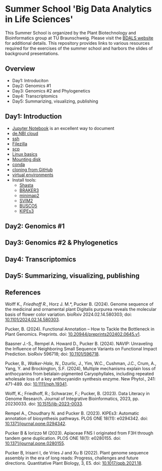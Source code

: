 # Summer School 'Big Data Analytics in Life Sciences'

This Summer School is organized by the Plant Biotechnology and Bioinformatics group at TU Braunschweig. Please visit the [BDALS website](https://www.tu-braunschweig.de/en/ifp/pbb/teaching/bdals) for additional details. This repository provides links to various resources required for the exercises of the summer school and harbors the slides of background presentations.

## Overview
- Day1: Introduciton
- Day2: Genomics #1
- Day3: Genomics #2 and Phylogenetics
- Day4: Transcriptomics
- Day5: Summarizing, visualizing, publishing


## Day1: Introduction
- [Jupyter Notebook](https://jupyter.org/) is an excellent way to document
- [de.NBI cloud](https://www.denbi.de/cloud)
- [ssh](https://en.wikipedia.org/wiki/Secure_Shell)
- [Filezilla](https://filezilla-project.org/)
- [scp](https://www.freecodecamp.org/news/scp-linux-command-example-how-to-ssh-file-transfer-from-remote-to-local/)
- [Linux basics](https://ubuntu.com/tutorials/command-line-for-beginners)
- [Mounting disk](https://superuser.com/questions/134734/how-to-mount-a-drive-from-terminal-in-ubuntu)
- [conda](https://conda.io/projects/conda/en/latest/user-guide/getting-started.html)
- [cloning from GitHub](https://docs.github.com/en/repositories/creating-and-managing-repositories/cloning-a-repository)
- [virtual environments](https://docs.python.org/3/library/venv.html)
- Install tools:
    - [Shasta](https://github.com/paoloshasta/shasta)
    - [BRAKER3](https://github.com/Gaius-Augustus/BRAKER)
    - [minimap2](https://github.com/lh3/minimap2)
    - [SVIM2](https://github.com/eldariont/svim)
    - [BUSCO5](https://busco.ezlab.org/busco_userguide.html)
    - [KIPEs3](https://github.com/bpucker/KIPEs)


## Day2: Genomics #1


## Day3: Genomics #2 & Phylogenetics


## Day4: Transcriptomics


## Day5: Summarizing, visualizing, publishing






## References

Wolff K.*, Friedhoff R.*, Horz J. M.*, Pucker B. (2024). Genome sequence of the medicinal and ornamental plant Digitalis purpurea reveals the molecular basis of flower color variation. bioRxiv 2024.02.14.580303; doi: [10.1101/2024.02.14.580303](https://doi.org/10.1101/2024.02.14.580303).

Pucker, B. (2024). Functional Annotation – How to Tackle the Bottleneck in Plant Genomics. Preprints. doi: [10.20944/preprints202402.0645.v1](https://doi.org/10.20944/preprints202402.0645.v1).

Baasner J.-S., Rempel A. Howard D., Pucker B. (2024). NAVIP: Unraveling the Influence of Neighboring Small Sequence Variants on Functional Impact Prediction. bioRxiv 596718; doi: [10.1101/596718](https://doi.org/10.1101/596718).

Pucker, B.*, Walker-Hale, N.*, Dzurlic, J., Yim, W.C., Cushman, J.C., Crum, A., Yang, Y. and Brockington, S.F. (2024), Multiple mechanisms explain loss of anthocyanins from betalain-pigmented Caryophyllales, including repeated wholesale loss of a key anthocyanidin synthesis enzyme. New Phytol., 241: 471-489. doi: [10.1111/nph.19341](https://doi.org/10.1111/nph.19341).

Wolff, K.; Friedhoff, R.; Schwarzer, F.; Pucker, B. (2023). Data Literacy in Genome Research. Journal of Integrative Bioinformatics, 2023, pp. 20230033. doi: [10.1515/jib-2023-0033](https://doi.org/10.1515/jib-2023-0033).

Rempel A., Choudhary N. and Pucker B. (2023). KIPEs3: Automatic annotation of biosynthesis pathways. PLOS ONE 18(11): e0294342. doi: [10.1371/journal.pone.0294342](https://doi.org/10.1371/journal.pone.0294342).

Pucker B & Iorizzo M (2023). Apiaceae FNS I originated from F3H through tandem gene duplication. PLOS ONE 18(1): e0280155. doi: [10.1371/journal.pone.0280155](https://doi.org/10.1371/journal.pone.0280155).

Pucker B, Irisarri I, de Vries J and Xu B (2022). Plant genome sequence assembly in the era of long reads: Progress, challenges and future directions. Quantitative Plant Biology, 3, E5. doi: [10.1017/qpb.2021.18](https://doi.org/10.1017/qpb.2021.18).

